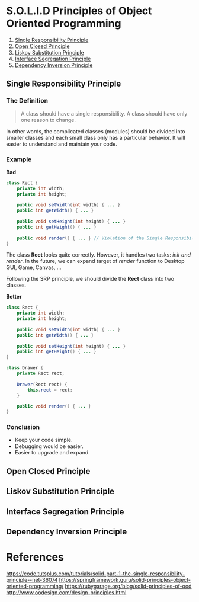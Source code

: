 # S.O.L.I.D Principles of Object Oriented Programming

1. [Single Responsibility Principle](#single_responsibility_principle)
2. [Open Closed Principle](#open_closed_principle)
3. [Liskov Substitution Principle](#liskov_substitution_principle)
4. [Interface Segregation Principle](#interface_segregation_principle)
5. [Dependency Inversion Principle](#dependency_inversion_principle)

## Single Responsibility Principle

### The Definition

> A class should have a single responsibility. A class should have only one reason to change.

In other words, the complicated classes (modules) should be divided into smaller classes and each small class only has a particular behavior. It will easier to understand and maintain your code.

### Example

**Bad**
```java
class Rect {
    private int width;
    private int height;
    
    public void setWidth(int width) { ... }    
    public int getWidth() { ... }
    
    public void setHeight(int height) { ... }    
    public int getHeight() { ... }
    
    public void render() { ... } // Violation of the Single Responsibility Principle
}
```

The class **Rect** looks quite correctly. However, it handles two tasks: *init and render*. In the future, we can expand target of *render* function to Desktop GUI, Game, Canvas, ...

Following the SRP principle, we should divide the **Rect** class into two classes.

**Better**
```java
class Rect {
    private int width;
    private int height;
    
    public void setWidth(int width) { ... }    
    public int getWidth() { ... }
    
    public void setHeight(int height) { ... }    
    public int getHeight() { ... }
}

class Drawer {
    private Rect rect;
    
    Drawer(Rect rect) {
        this.rect = rect;
    }
    
    public void render() { ... }
}
```

### Conclusion
* Keep your code simple.
* Debugging would be easier.
* Easier to upgrade and expand.

## Open Closed Principle
## Liskov Substitution Principle
## Interface Segregation Principle
## Dependency Inversion Principle

# References

https://code.tutsplus.com/tutorials/solid-part-1-the-single-responsibility-principle--net-36074
https://springframework.guru/solid-principles-object-oriented-programming/
https://rubygarage.org/blog/solid-principles-of-ood
http://www.oodesign.com/design-principles.html
